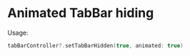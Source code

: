 # Animated TabBar hiding

Usage:

```Swift
tabBarController?.setTabBarHidden(true, animated: true)
```
